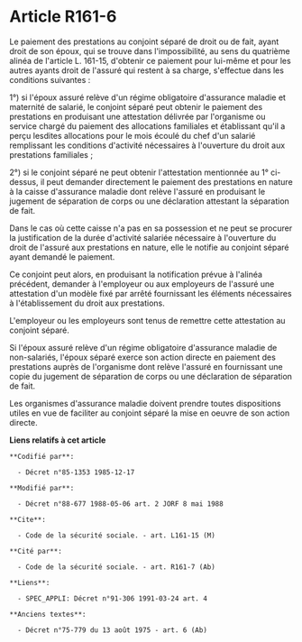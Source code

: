# Article R161-6

Le paiement des prestations au conjoint séparé de droit ou de fait, ayant droit de son époux, qui se trouve dans
l'impossibilité, au sens du quatrième alinéa de l'article L. 161-15, d'obtenir ce paiement pour lui-même et pour les autres
ayants droit de l'assuré qui restent à sa charge, s'effectue dans les conditions suivantes :

1°) si l'époux assuré relève d'un régime obligatoire d'assurance maladie et maternité de salarié, le conjoint séparé peut
obtenir le paiement des prestations en produisant une attestation délivrée par l'organisme ou service chargé du paiement des
allocations familiales et établissant qu'il a perçu lesdites allocations pour le mois écoulé du chef d'un salarié remplissant
les conditions d'activité nécessaires à l'ouverture du droit aux prestations familiales ; 

2°) si le conjoint séparé ne peut obtenir l'attestation mentionnée au 1° ci-dessus, il peut demander directement le paiement
des prestations en nature à la caisse d'assurance maladie dont relève l'assuré en produisant le jugement de séparation de
corps ou une déclaration attestant la séparation de fait.

Dans le cas où cette caisse n'a pas en sa possession et ne peut se procurer la justification de la durée d'activité salariée
nécessaire à l'ouverture du droit de l'assuré aux prestations en nature, elle le notifie au conjoint séparé ayant demandé le
paiement. 

Ce conjoint peut alors, en produisant la notification prévue à l'alinéa précédent, demander à l'employeur ou aux employeurs
de l'assuré une attestation d'un modèle fixé par arrêté fournissant les éléments nécessaires à l'établissement du droit aux
prestations. 

L'employeur ou les employeurs sont tenus de remettre cette attestation au conjoint séparé. 

Si l'époux assuré relève d'un régime obligatoire d'assurance maladie de non-salariés, l'époux séparé exerce son action
directe en paiement des prestations auprès de l'organisme dont relève l'assuré en fournissant une copie du jugement de
séparation de corps ou une déclaration de séparation de fait. 

Les organismes d'assurance maladie doivent prendre toutes dispositions utiles en vue de faciliter au conjoint séparé la mise
en oeuvre de son action directe.

**Liens relatifs à cet article**

	**Codifié par**:

	  - Décret n°85-1353 1985-12-17

	**Modifié par**:

	  - Décret n°88-677 1988-05-06 art. 2 JORF 8 mai 1988

	**Cite**:

	  - Code de la sécurité sociale. - art. L161-15 (M)

	**Cité par**:

	  - Code de la sécurité sociale. - art. R161-7 (Ab)

	**Liens**:

	  - SPEC_APPLI: Décret n°91-306 1991-03-24 art. 4

	**Anciens textes**:

	  - Décret n°75-779 du 13 août 1975 - art. 6 (Ab)
